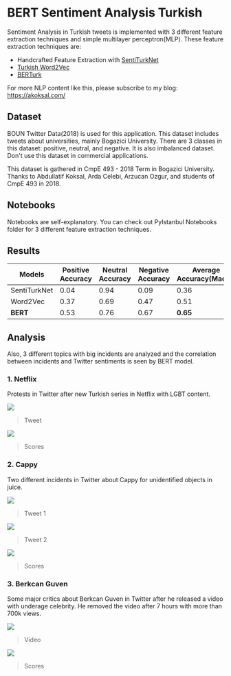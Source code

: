 # BERT Sentiment Analysis Turkish

Sentiment Analysis in Turkish tweets is implemented with 3 different feature extraction techniques and simple multilayer perceptron(MLP). These feature extraction techniques are:
 - Handcrafted Feature Extraction with [SentiTurkNet](http://myweb.sabanciuniv.edu/rdehkharghani/sentiturknet-3/)
 - [Turkish Word2Vec](https://github.com/akoksal/Turkish-Word2Vec)
 - [BERTurk](https://github.com/stefan-it/turkish-bert)
 
 For more NLP content like this, please subscribe to my blog: https://akoksal.com/
  
 ## Dataset
 BOUN Twitter Data(2018) is used for this application. This dataset includes tweets about universities, mainly Bogazici University. There are 3 classes in this dataset: positive, neutral, and negative. It is also imbalanced dataset. Don't use this dataset in commercial applications.
 
 This dataset is gathered in CmpE 493 - 2018 Term in Bogazici University. Thanks to Abdullatif Koksal, Arda Celebi, Arzucan Ozgur, and students of CmpE 493 in 2018.
 
 ## Notebooks
 Notebooks are self-explanatory. You can check out PyIstanbul Notebooks folder for 3 different feature extraction techniques.
 
 ## Results
 Models  | Positive Accuracy | Neutral Accuracy | Negative Accuracy | Average Accuracy(Macro)
------------- | ------------- | ------------- | ------------- | -------------
SentiTurkNet  | 0.04 | 0.94 | 0.09 | 0.36
Word2Vec  |  0.37 | 0.69 | 0.47 | 0.51 
**BERT**  | 0.53 | 0.76 | 0.67 | **0.65**

## Analysis
Also, 3 different topics with big incidents are analyzed and the correlation between incidents and Twitter sentiments is seen by BERT model.
### 1. Netflix

Protests in Twitter after new Turkish series in Netflix with LGBT content.

![](https://live.staticflickr.com/65535/49770815696_93f5fdd09a_n.jpg)

> Tweet


![](https://live.staticflickr.com/65535/49770815741_01cebfba13_z.jpg)

> Scores


### 2. Cappy

Two different incidents in Twitter about Cappy for unidentified objects in juice.

![](https://live.staticflickr.com/65535/49770817666_a79d38c4bd_n.jpg)

> Tweet 1

![](https://live.staticflickr.com/65535/49770285753_1c848b4d33_n.jpg)

> Tweet 2

![](https://live.staticflickr.com/65535/49770286768_504f0dbbd8_z.jpg)
> Scores

### 3. Berkcan Guven

Some major critics about Berkcan Guven in Twitter after he released a video with underage celebrity. He removed the video after 7 hours with more than 700k views.

![](https://live.staticflickr.com/65535/49770287643_e18a1426e8_n.jpg)

> Video

![](https://live.staticflickr.com/65535/49771145192_346f0a916f_z.jpg)

> Scores
